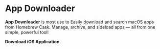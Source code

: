# App Downloader
**App Downloader** is most use to Easily download and search macOS apps from Homebrew Cask. Manage, archive, and sideload apps — all from one simple, powerful tool! 

**Download iOS Application**


